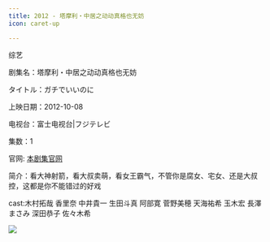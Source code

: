 ```yaml
---
title: 2012 - 塔摩利・中居之动动真格也无妨
icon: caret-up

---
```

综艺

剧集名：塔摩利・中居之动动真格也无妨

タイトル：ガチでいいのに

上映日期：2012-10-08

电视台：富士电视台|フジテレビ

集数：1

官网: [本剧集官网](https://www.fujitv.co.jp/b_hp/121008gachideiinoni/index.html)

简介：看大神射箭，看大叔卖萌，看女王霸气，不管你是腐女、宅女、还是大叔控，这都是你不能错过的好戏

cast:木村拓哉 香里奈 中井貴一 生田斗真 阿部寛 菅野美穂 天海祐希 玉木宏 長澤まさみ 深田恭子 佐々木希

![](https://listpic.tsgsanjiao.com/other/2012ddzg.jpg)